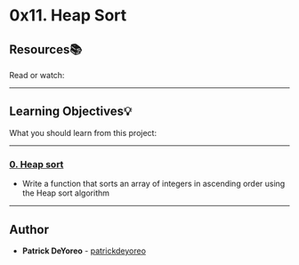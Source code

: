 # 0x11. Heap Sort

## Resources:books:
Read or watch:

---
## Learning Objectives:bulb:
What you should learn from this project:

---

### [0. Heap sort](./0-heap_sort.c)
* Write a function that sorts an array of integers in ascending order using the Heap sort algorithm

---

## Author
* **Patrick DeYoreo** - [patrickdeyoreo](github.com/patrickdeyoreo)